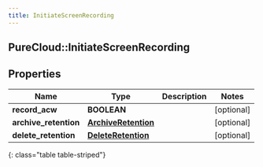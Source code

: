 ```yaml
---
title: InitiateScreenRecording
---
```

## PureCloud::InitiateScreenRecording

## Properties

|Name | Type | Description | Notes|
|------------ | ------------- | ------------- | -------------|
| **record_acw** | **BOOLEAN** |  | [optional] |
| **archive_retention** | [**ArchiveRetention**](ArchiveRetention.html) |  | [optional] |
| **delete_retention** | [**DeleteRetention**](DeleteRetention.html) |  | [optional] |
{: class="table table-striped"}


